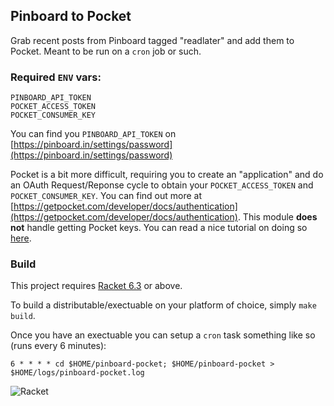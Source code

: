 ## Pinboard to Pocket

Grab recent posts from Pinboard tagged "readlater" and add them to Pocket. Meant to be run on a `cron` job or such.

### Required `ENV` vars:

```
PINBOARD_API_TOKEN
POCKET_ACCESS_TOKEN
POCKET_CONSUMER_KEY
```

You can find you `PINBOARD_API_TOKEN` on [https://pinboard.in/settings/password](https://pinboard.in/settings/password)

Pocket is a bit more difficult, requiring you to create an "application" and do an OAuth Request/Reponse cycle to obtain your `POCKET_ACCESS_TOKEN` and `POCKET_CONSUMER_KEY`. You can find out more at [https://getpocket.com/developer/docs/authentication](https://getpocket.com/developer/docs/authentication). This module **does not** handle getting Pocket keys. You can read a nice tutorial on doing so [here](http://www.jamesfmackenzie.com/getting-started-with-the-pocket-developer-api/).

### Build

This project requires [Racket 6.3](https://download.racket-lang.org/) or above.

To build a distributable/exectuable on your platform of choice, simply `make build`.

Once you have an exectuable you can setup a `cron` task something like so (runs every 6 minutes):

```shell
6 * * * * cd $HOME/pinboard-pocket; $HOME/pinboard-pocket > $HOME/logs/pinboard-pocket.log
```

![Racket](http://orig09.deviantart.net/8178/f/2011/109/0/b/dr_racket_dock_icon_by_andybaumgar-d3ee6mj.png)
